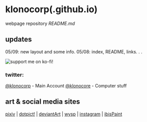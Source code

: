 # klonocorp(.github.io)

webpage repository *README.md* 



## updates

05/09: new layout and some info.
05/08: index, README, links. . .

![support me on ko-fi!](https://cdn.ko-fi.com/cdn/kofi1.png)

### twitter:	
[@klonocorp](https://twitter.com/klonocorp) - Main Account
[@klonocore](https://twitter.com/klonocore) - Computer stuff 

## art & social media sites
[pixiv](http://pixiv.me/klonocorp) |
[dotpict!](https://dotpict.net/users/1404970/works) |
[deviantArt](https://klonocorp.deviantart.com) |
[wysp](https://wysp.ws/klonocorp) |
[instagram](https://instagram.com/klonocorp) |
[ibisPaint](https://ibispaint.com/artist1/1004935055641280512)





